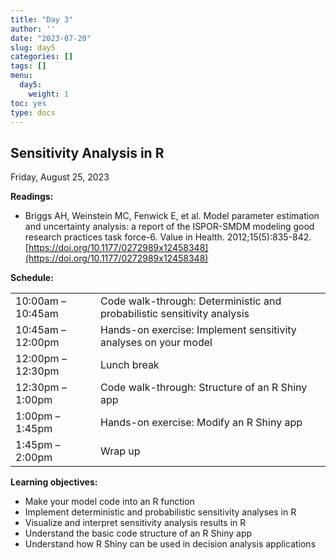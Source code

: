 ```yaml
---
title: "Day 3"
author: ''
date: "2023-07-20"
slug: day5
categories: []
tags: []
menu:
  day5:
    weight: 1
toc: yes
type: docs
---
```


## Sensitivity Analysis in R

Friday, August 25, 2023

**Readings:**

-	Briggs AH, Weinstein MC, Fenwick E, et al. Model parameter estimation and uncertainty analysis: a report of the ISPOR-SMDM modeling good research practices task force-6. Value in Health. 2012;15(5):835-842. [https://doi.org/10.1177/0272989x12458348](https://doi.org/10.1177/0272989x12458348)

<!-- **Watch:** -->

<!-- -	[Video: Introduction to R Shiny](https://decision-modeling-cdc-2022-23.netlify.app/days/day1/shiny/) -->

**Schedule:**

|                            |            |
|---------------|:-----------------------------------------|
| 10:00am – 10:45am | Code walk-through: Deterministic and probabilistic sensitivity analysis|
| 10:45am – 12:00pm | Hands-on exercise: Implement sensitivity analyses on your model | 
| 12:00pm – 12:30pm | Lunch break|
| 12:30pm – 1:00pm  | Code walk-through: Structure of an R Shiny app | 
| 1:00pm –  1:45pm | Hands-on exercise: Modify an R Shiny app |
| 1:45pm –  2:00pm| Wrap up |


**Learning objectives:**

-	Make your model code into an R function
-	Implement deterministic and probabilistic sensitivity analyses in R
-	Visualize and interpret sensitivity analysis results in R
-	Understand the basic code structure of an R Shiny app
-	Understand how R Shiny can be used in decision analysis applications


<!-- ## Live session recording: -->

<!-- [Zoom link](https://urldefense.com/v3/__https://umn.zoom.us/rec/share/CuKdB9SR_jHLXYh74lzX-rkQXt0oT3hxGGAXDLEWnej0xxiEkTfMaBNGq1NcUL0F.vUiSX1EdGaJRd5Sa__;!!D0zGoin7BXfl!6KM-Jn-F3wGV6fMyXipiiNmSczJvCc8Lvz_74c5LofwMAjn1nHHS5cNg9YYmfJdc3_Or1t4JwUGb9ll9OQ$) -->

<!-- [Part 2](https://umn.zoom.us/rec/share/M5jya-ZBZEy-45aOh5q501c_pyO1TMEJty8SFq58To8Ru9G4e7kQ4pEHzp-Zcno6.QHssLWj8rGdQVzx2?startTime=1661963237000) -->

<!-- ```{r, echo=F} -->
<!-- blogdown::shortcode("vimeo", "593547119") -->
<!-- ``` -->
